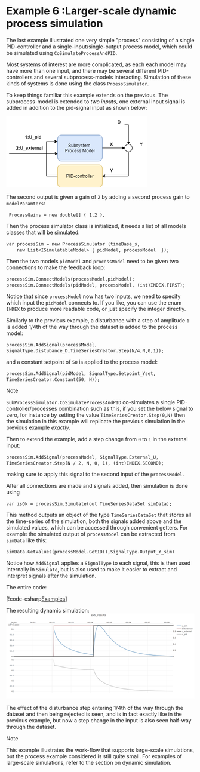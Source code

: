 # Example 6 :Larger-scale dynamic process simulation 

The last example illustrated one very simple "process" consisting of a single PID-controller and a single-input/single-output process model,
which could be simulated using ``CoSimulateProcessAndPID``.

Most systems of interest are more complicated, as each each model may have more than one input, and there may be several different PID-controllers and several 
subprocess-models interacting. Simulation of these kinds of systems is done using the class ``ProessSimulator``.

To keep things familiar this example extends on the previous. The subprocess-model is extended to *two inputs*, one external input signal is added in 
addition to the pid-signal input as shown below:

![Example 6](images/fig_ex6.png)

The second output is given a gain of ``2`` by adding a second process 
gain to ``modelParamters``:
```
 ProcessGains = new double[] { 1,2 },
```

Then the process simulator class is initialized, it needs a list of all models classes that will be simulated:
```
var processSim = new ProcessSimulator (timeBase_s, 
    new List<ISimulatableModel> { pidModel, processModel  });
```
Then the two models ``pidModel`` and ``processModel`` need to be given two connections to make the feedback loop:
```
processSim.ConnectModels(processModel,pidModel);
processSim.ConnectModels(pidModel, processModel, (int)INDEX.FIRST);
```
Notice that since ``processModel`` now has two inputs, we need to specify which input the ``pidModel`` connects to.
If you like, you can use the enum ``INDEX`` to produce more readable code, or just specify the integer directly.

Similarly to the previous example, a disturbance with a step of amplitude ``1`` is added 1/4th of the way through the dataset is added to the process model:
```
processSim.AddSignal(processModel, SignalType.Distubance_D,TimeSeriesCreator.Step(N/4,N,0,1));
```
and a constant setpoint  of ``50`` is applied to the process model:
```
processSim.AddSignal(pidModel, SignalType.Setpoint_Yset, TimeSeriesCreator.Constant(50, N));
```
> [!Note]
>``SubProcessSimulator.CoSimulateProcessAndPID`` co-simulates a single PID-controller/processes combination such as this, if you set the below signal to zero,
> for instance by setting the value ``TimeSeriesCreator.Step(0,N)`` then the simulation in this example will replicate the previous simulation in the previous example *exactly*.

Then to extend the example, add a step change from ``0`` to ``1`` in the external input:
```
processSim.AddSignal(processModel, SignalType.External_U, TimeSeriesCreator.Step(N / 2, N, 0, 1), (int)INDEX.SECOND);
```
making sure to apply this signal to the second input of the ``processModel``.

After all connections are made and signals added, then simulation is done using 
```
var isOk = processSim.Simulate(out TimeSeriesDataSet simData);
```
This method outputs an object of the type ``TimeSeriesDataSet`` that stores all the time-series of the simulation, both the signals added above and the simulated
values, which can be accessed through convenient getters.
For example the simulated output of ``processModel`` can be extracted from ``simData`` like this:
```
simData.GetValues(processModel.GetID(),SignalType.Output_Y_sim)
```

Notice how ``AddSignal`` applies a ``SignalType`` to each signal, this is then used internally in ``Simulate``, but is also used to make it easier to extract and interpret signals
after the simulation.


The entire code:

[!code-csharp[Examples](../Examples/GettingStarted.cs?name=ex_6)]

The resulting dynamic simulation:
![Example 6 result](images/ex6_results.png)

The effect of the disturbance step entering 1/4th of the way through the dataset and then being rejected is seen, and is in fact exactly like 
in the previous example, but now a step change in the input is also seen half-way through the dataset.

> [!Note]
> This example illustrates the work-flow that supports large-scale simulations, but the process example 
> considered is still quite small. For examples of large-scale simulations, refer to the section on dynamic simulation.

